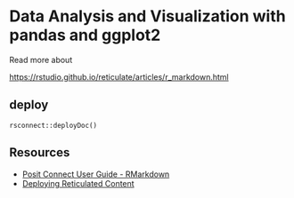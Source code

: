 # Data Analysis and Visualization with pandas and ggplot2

Read more about 

https://rstudio.github.io/reticulate/articles/r_markdown.html

## deploy

```
rsconnect::deployDoc()
```

## Resources

- [Posit Connect User Guide - RMarkdown](https://docs.posit.co/connect/user/rmarkdown/)
- [Deploying Reticulated Content](https://solutions.rstudio.com/r/reticulate/#setting-up-a-reticulated-project)